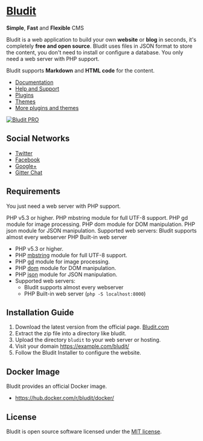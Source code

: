 [Bludit](https://www.bludit.com/)
================================
**Simple**, **Fast** and **Flexible** CMS

Bludit is a web application to build your own **website** or **blog** in seconds, it's completely **free and open source**. Bludit uses files in JSON format to store the content, you don't need to install or configure a database. You only need a web server with PHP support.

Bludit supports **Markdown** and **HTML code** for the content.

- [Documentation](https://docs.bludit.com)
- [Help and Support](https://forum.bludit.org)
- [Plugins](https://plugins.bludit.com)
- [Themes](https://themes.bludit.com)
- [More plugins and themes](https://forum.bludit.org/viewforum.php?f=14)

[![Bludit PRO](https://img.shields.io/badge/Bludit-PRO-blue.svg)](https://pro.bludit.com/)

Social Networks
---------------

- [Twitter](https://twitter.com/bludit)
- [Facebook](https://www.facebook.com/bluditcms)
- [Google+](https://plus.google.com/+Bluditcms)
- [Gitter Chat](https://gitter.im/bludit/support)

Requirements
------------

You just need a web server with PHP support.

PHP v5.3 or higher.
PHP mbstring module for full UTF-8 support.
PHP gd module for image processing.
PHP dom module for DOM manipulation.
PHP json module for JSON manipulation.
Supported web servers:
Bludit supports almost every webserver
PHP Built-in web server

- PHP v5.3 or higher.
- PHP [mbstring](http://php.net/manual/en/book.mbstring.php) module for full UTF-8 support.
- PHP [gd](http://php.net/manual/en/book.image.php) module for image processing.
- PHP [dom](http://php.net/manual/en/book.dom.php) module for DOM manipulation.
- PHP [json](http://php.net/manual/en/book.json.php) module for JSON manipulation.
- Supported web servers:
   * Bludit supports almost every webserver
   * PHP Built-in web server (`php -S localhost:8000`)

Installation Guide
------------------

1. Download the latest version from the official page. [Bludit.com](https://www.bludit.com)
2. Extract the zip file into a directory like bludit.
3. Upload the directory `bludit` to your web server or hosting.
4. Visit your domain https://example.com/bludit/
5. Follow the Bludit Installer to configure the website.

Docker Image
------------
Bludit provides an official Docker image.
- https://hub.docker.com/r/bludit/docker/

License
-------
Bludit is open source software licensed under the [MIT license](https://tldrlegal.com/license/mit-license).
